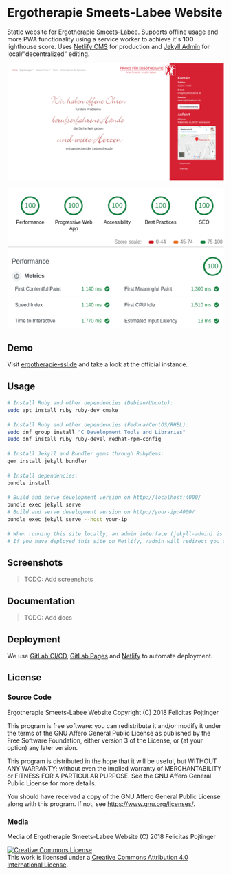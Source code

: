 # Ergotherapie Smeets-Labee Website

Static website for Ergotherapie Smeets-Labee. Supports offline usage and more PWA functionality using a service worker to achieve it's **100** lighthouse score. Uses [Netlify CMS](https://www.netlifycms.org/) for production and [Jekyll Admin](https://jekyll.github.io/jekyll-admin/) for local/"decentralized" editing.

![Home page screenshot](/img/home_page_screenshot.png)

![100 Lighthouse audit score screenshot](/img/lighthouse_score.png)

## Demo

Visit [ergotherapie-ssl.de](https://ergotherapie-ssl.de/) and take a look at the official instance.

## Usage

```bash
# Install Ruby and other dependencies (Debian/Ubuntu):
sudo apt install ruby ruby-dev cmake

# Install Ruby and other dependencies (Fedora/CentOS/RHEL):
sudo dnf group install "C Development Tools and Libraries"
sudo dnf install ruby ruby-devel redhat-rpm-config

# Install Jekyll and Bundler gems through RubyGems:
gem install jekyll bundler

# Install dependencies:
bundle install

# Build and serve development version on http://localhost:4000/
bundle exec jekyll serve
# Build and serve development version on http://your-ip:4000/
bundle exec jekyll serve --host your-ip

# When running this site locally, an admin interface (jekyll-admin) is available at http://localhost:4000/admin
# If you have deployed this site on Netlify, /admin will redirect you to Netlify CMS
```

## Screenshots

> TODO: Add screenshots

## Documentation

> TODO: Add docs

## Deployment

We use [GitLab CI/CD](https://about.gitlab.com/features/gitlab-ci-cd/), [GitLab Pages](https://about.gitlab.com/features/pages/) and [Netlify](https://www.netlify.com/) to automate deployment.

## License

### Source Code

Ergotherapie Smeets-Labee Website
Copyright (C) 2018 Felicitas Pojtinger

This program is free software: you can redistribute it and/or modify it under the terms of the GNU Affero General Public License as published by the Free Software Foundation, either version 3 of the License, or (at your option) any later version.

This program is distributed in the hope that it will be useful, but WITHOUT ANY WARRANTY; without even the implied warranty of MERCHANTABILITY or FITNESS FOR A PARTICULAR PURPOSE. See the GNU Affero General Public License for more details.

You should have received a copy of the GNU Affero General Public License along with this program. If not, see <https://www.gnu.org/licenses/>.

### Media

Media of Ergotherapie Smeets-Labee Website (C) 2018 Felicitas Pojtinger

<a rel="license" href="http://creativecommons.org/licenses/by/4.0/"><img alt="Creative Commons License" style="border-width:0" src="https://i.creativecommons.org/l/by/4.0/88x31.png" /></a><br />This work is licensed under a <a rel="license" href="http://creativecommons.org/licenses/by/4.0/">Creative Commons Attribution 4.0 International License</a>.
